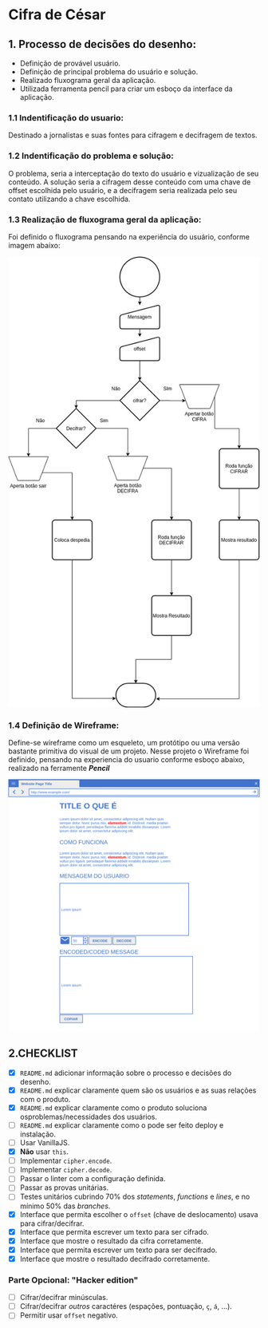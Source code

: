 # Cifra de César


## 1. Processo de decisões do desenho:
* Definição de provável usuário. 
* Definição de principal problema do usuário e solução.
* Realizado fluxograma geral da aplicação.
* Utilizada ferramenta pencil para criar um esboço da interface da aplicação.

### 1.1 Indentificação do usuario:
Destinado a jornalistas e suas fontes para cifragem e decifragem de textos.

### 1.2 Indentificação do problema e solução:
O problema, seria a interceptação do texto do usuário e vizualização de seu conteúdo.
A solução seria a cifragem desse conteúdo com uma chave de offset escolhida pelo usuário, e a decifragem seria realizada pelo seu contato utilizando a chave escolhida.

### 1.3 Realização de fluxograma geral da aplicação:
Foi definido o fluxograma pensando na experiência do usuário, conforme imagem abaixo:


![Fluxograma geral da aplicação](img_readme/fluxograma_geral.jpg)

### 1.4 Definição de Wireframe:
Define-se wireframe como um esqueleto, um protótipo ou uma versão bastante primitiva do visual de um projeto.
Nesse projeto o Wireframe foi definido, pensando na experiencia do usuario conforme esboço abaixo, realizado na ferramente ***Pencil***


![wireframe cifra de césar](img_readme/pagina_result.png)


## 2.CHECKLIST
* [x] `README.md` adicionar informação sobre o processo e decisões do desenho.
* [x] `README.md` explicar claramente quem são os usuários e as suas relações com o produto.
* [x] `README.md` explicar claramente como o produto soluciona osproblemas/necessidades dos usuários.
* [ ] `README.md` explicar claramente como o pode ser feito deploy e instalação.
* [ ] Usar VanillaJS.
* [x] **Não** usar `this`.
* [ ] Implementar `cipher.encode`.
* [ ] Implementar `cipher.decode`.
* [ ] Passar o linter com a configuração definida.
* [ ] Passar as provas unitárias.
* [ ] Testes unitários cubrindo 70% dos _statements_, _functions_ e _lines_, e
  no mínimo 50% das _branches_.
* [x] Interface que permita escolher o `offset` (chave de deslocamento) usava
  para cifrar/decifrar.
* [x] Interface que permita escrever um texto para ser cifrado.
* [x] Interface que mostre o resultado da cifra corretamente.
* [x] Interface que permita escrever um texto para ser decifrado.
* [x] Interface que mostre o resultado decifrado corretamente.

### Parte Opcional: "Hacker edition"

* [ ] Cifrar/decifrar minúsculas.
* [ ] Cifrar/decifrar _outros_ caractéres (espações, pontuação, `ç`, `á`, ...).
* [ ] Permitir usar `offset` negativo.

<!-- ctrl+shift+v pré vizualizar -->